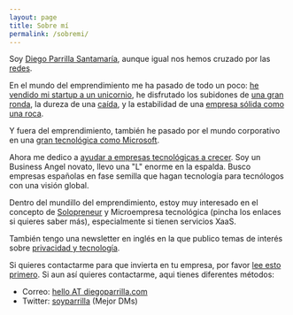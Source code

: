 ```yaml
---
layout: page
title: Sobre mí
permalink: /sobremi/
---
```


Soy [Diego Parrilla Santamaría](https://www.linkedin.com/in/diegoparrilla/), aunque igual nos hemos cruzado por las [redes](https://twitter.com/soyparrilla). 


En el mundo del emprendimiento me ha pasado de todo un poco: [he vendido mi startup a un unicornio](https://www.geekwire.com/2020/auth0-makes-first-ever-acquisition-launch-new-tools-protect-automated-cyberattacks/), he disfrutado los subidones de [una gran ronda](https://www.unquote.com/southern-europe/news/68822/balderton-capital-lead-usd10m-abiquo-funding), la dureza de una [caída](https://www.theregister.com/2012/04/13/amazon_competition_in_cloud_computing/), y la estabilidad de una [empresa sólida como una roca](https://www.amplia-iiot.com/). 

Y fuera del emprendimiento, también he pasado por el mundo corporativo en una [gran tecnológica como Microsoft](https://www.microsoft.com).

Ahora me dedico a [ayudar a empresas tecnológicas a crecer](/inversiones). Soy un Business Angel novato, llevo una "L" enorme en la espalda. Busco empresas españolas en fase semilla que hagan tecnología para tecnólogos con una visión global.

Dentro del mundillo del emprendimiento, estoy muy interesado en el concepto de [Solopreneur](/2021/09/16/que-es-un-solopreneur/) y Microempresa tecnológica (pincha los enlaces si quieres saber más), especialmente si tienen servicios XaaS.

También tengo una newsletter en inglés en la que publico temas de interés sobre [privacidad y tecnología](https://intelibilia.substack.com/).

Si quieres contactarme para que invierta en tu empresa, por favor [lee esto primero](/inversiones). Si aun así quieres contactarme, aqui tienes diferentes métodos:

- Correo: [hello AT diegoparrilla.com](mailto:)
- Twitter: [soyparrilla](https://twitter.com/soyparrilla) (Mejor DMs)




